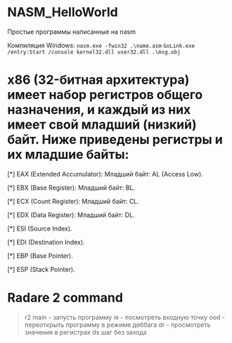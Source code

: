 # NASM_HelloWorld
Простые программы написанные на nasm 

Компиляция Windows:
`nasm.exe -fwin32 .\name.asm`
`GoLink.exe /entry:Start /console kernel32.dll user32.dll .\msg.obj`



# x86 (32-битная архитектура) имеет набор регистров общего назначения, и каждый из них имеет свой младший (низкий) байт. Ниже приведены регистры и их младшие байты:

   [*] EAX (Extended Accumulator):
        Младший байт: AL (Access Low).

   [*] EBX (Base Register):
        Младший байт: BL.

   [*] ECX (Count Register):
        Младший байт: CL.

   [*] EDX (Data Register):
        Младший байт: DL.

   [*] ESI (Source Index).

   [*] EDI (Destination Index).

   [*] EBP (Base Pointer).

   [*] ESP (Stack Pointer).


   # Radare 2 command
   > r2 main - запусть программу
   > ie - посмотреть входную точку
   > ood - переоткрыть программу в режиме деббага
   > dr - просмотреть значения в регистрах 
   > ds шаг без захода 
